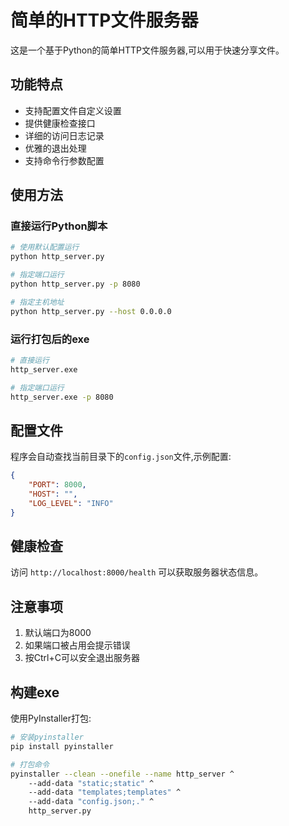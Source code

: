 # 简单的HTTP文件服务器

这是一个基于Python的简单HTTP文件服务器,可以用于快速分享文件。

## 功能特点

- 支持配置文件自定义设置
- 提供健康检查接口
- 详细的访问日志记录
- 优雅的退出处理
- 支持命令行参数配置

## 使用方法

### 直接运行Python脚本

```bash
# 使用默认配置运行
python http_server.py

# 指定端口运行
python http_server.py -p 8080

# 指定主机地址
python http_server.py --host 0.0.0.0
```

### 运行打包后的exe

```bash
# 直接运行
http_server.exe

# 指定端口运行
http_server.exe -p 8080
```

## 配置文件

程序会自动查找当前目录下的`config.json`文件,示例配置:

```json
{
    "PORT": 8000,
    "HOST": "",
    "LOG_LEVEL": "INFO"
}
```

## 健康检查

访问 `http://localhost:8000/health` 可以获取服务器状态信息。

## 注意事项

1. 默认端口为8000
2. 如果端口被占用会提示错误
3. 按Ctrl+C可以安全退出服务器

## 构建exe

使用PyInstaller打包:

```bash
# 安装pyinstaller
pip install pyinstaller

# 打包命令
pyinstaller --clean --onefile --name http_server ^
    --add-data "static;static" ^
    --add-data "templates;templates" ^
    --add-data "config.json;." ^
    http_server.py
``` 
